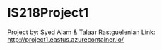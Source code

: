 # IS218Project1
Project by: Syed Alam & Talaar Rastguelenian
Link: http://project1.eastus.azurecontainer.io/
